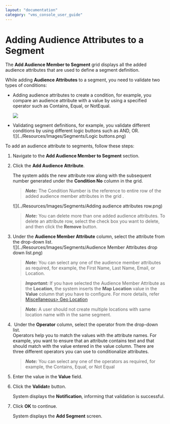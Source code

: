 ```yaml
---
layout: "documentation"
category: "vms_console_user_guide"
---
```

                            

Adding Audience Attributes to a Segment
=======================================

The **Add Audience Member to Segment** grid displays all the added audience attributes that are used to define a segment definition.

While adding **Audience Attributes** to a segment, you need to validate two types of conditions:

*   Adding audience attributes to create a condition, for example, you compare an audience attribute with a value by using a specified operator such as Contains, Equal, or NotEqual.
    
    ![](../Resources/Images/Segments/Operators.png)
    
*   Validating segment definitions, for example, you validate different conditions by using different logic buttons such as AND, OR.  
    ![](../Resources/Images/Segments/Logic buttons.png)  
    

To add an audience attribute to segments, follow these steps:

1.  Navigate to the **Add Audience Member to Segment** section.
2.  Click the **Add Audience Attribute**.
    
    The system adds the new attribute row along with the subsequent number generated under the **Condition No** column in the grid.
    
    > **_Note:_** The Condition Number is the reference to entire row of the added audience member attributes in the grid .
    
    ![](../Resources/Images/Segments/Adding audience attributes row.png)
    
    > **_Note:_** You can delete more than one added audience attributes. To delete an attribute row, select the check box you want to delete, and then click the **Remove** button.
    
3.  Under the **Audience Member Attribute** column, select the attribute from the drop-down list.  
    ![](../Resources/Images/Segments/Audience Member Attributes drop down list.png)  
    
    > **_Note:_** You can select any one of the audience member attributes as required, for example, the First Name, Last Name, Email, or Location.  
    
    > **_Important:_** If you have selected the Audience Member Attribute as the **Location**, the system inserts the **Map Location** value in the **Value** column that you have to configure. For more details, refer [Miscellaneous> Geo Location](../Geolocation/Geo_Location.html)
    
    > **_Note:_** A user should not create multiple locations with same location name with in the same segment.
    
4.   Under the **Operator** column, select the operator from the drop-down list.  
    Operators help you to match the values with the attribute names. For example, you want to ensure that an attribute contains text and that should match with the value entered in the value column. There are three different operators you can use to conditionalize attributes.  
    
    > **_Note:_** You can select any one of the operators as required, for example, the Contains, Equal, or Not Equal  
    
5.  Enter the value in the **Value** field.
6.  Click the **Validat**e button.
    
    System displays the **Notification**, informing that validation is successful.
    
7.  Click **OK** to continue.
    
    System displays the **Add Segment** screen.
